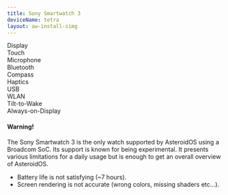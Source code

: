```yaml
---
title: Sony Smartwatch 3
deviceName: tetra
layout: aw-install-simg
---
```


<div class="support-row">
  <div class="support-col">Display<div class="support-col-good"></div></div>
  <div class="support-col">Touch<div class="support-col-good"></div></div>
  <div class="support-col">Microphone<div class="support-col-bad"></div></div>
  <div class="support-col">Bluetooth<div class="support-col-good"></div></div>
  <div class="support-col">Compass<div class="support-col-good"></div></div>
  <div class="support-col">Haptics<div class="support-col-good"></div></div>
  <div class="support-col">USB<div class="support-col-good"></div></div>
  <div class="support-col">WLAN<div class="support-col-good"></div></div>
  <div class="support-col">Tilt-to-Wake<div class="support-col-good"></div></div>
  <div class="support-col">Always-on-Display<div class="support-col-bad"></div></div>
</div>

<div class="callout callout-warning">
    <h4>Warning!</h4>
    <p>The Sony Smartwatch 3 is the only watch supported by AsteroidOS using a Broadcom SoC. Its support is known for being experimental. It presents various limitations for a daily usage but is enough to get an overall overview of AsteroidOS.</p>
    <ul>
        <li>Battery life is not satisfying (~7 hours).</li>
        <li>Screen rendering is not accurate (wrong colors, missing shaders etc...).</li>
    </ul>
</div>
